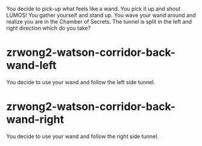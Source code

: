 You decide to pick-up what feels like a wand. You pick it up and shout LUMOS! You gather yourself and stand up. You wave your wand around and realize you are in the Chamber of Secrets. The tunnel is split in the left and right direction which do you take?
# zrwong2-watson-corridor-back-wand-left
You decide to use your wand and follow the left side tunnel.
# zrwong2-watson-corridor-back-wand-right
You decide to use your wand and follow the right side tunnel.
